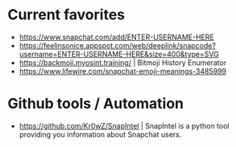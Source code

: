 # Current favorites
- https://www.snapchat.com/add/ENTER-USERNAME-HERE
- https://feelinsonice.appspot.com/web/deeplink/snapcode?username=ENTER-USERNAME-HERE&size=400&type=SVG
- https://backmoji.myosint.training/ | Bitmoji History Enumerator
- https://www.lifewire.com/snapchat-emoji-meanings-3485999 

# Github tools / Automation 
- https://github.com/Kr0wZ/SnapIntel | SnapIntel is a python tool providing you information about Snapchat users.
